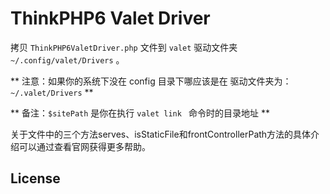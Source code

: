 
# ThinkPHP6 Valet Driver

拷贝 `ThinkPHP6ValetDriver.php` 文件到 `valet` 驱动文件夹 `~/.config/valet/Drivers` 。

** 注意：如果你的系统下没在 config 目录下哪应该是在 驱动文件夹为：`~/.valet/Drivers` **

** 备注：`$sitePath` 是你在执行 `valet link ` 命令时的目录地址 **

关于文件中的三个方法serves、isStaticFile和frontControllerPath方法的具体介绍可以通过查看官网获得更多帮助。
## License
